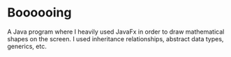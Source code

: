 # Boooooing
A Java program where I heavily used JavaFx in order to draw mathematical shapes on the screen. I used inheritance relationships, abstract data types, generics, etc.
